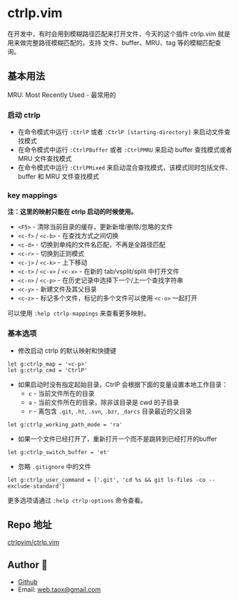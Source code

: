 # ctrlp.vim

在开发中，有时会用到模糊路径匹配来打开文件，今天的这个插件 ctrlp.vim 就是用来做完整路径模糊匹配的。支持 文件、buffer、MRU、tag 等的模糊匹配查询。

## 基本用法

MRU: Most Recently Used - 最常用的

### 启动 ctrlp

* 在命令模式中运行 `:CtrlP` 或者  `:CtrlP [starting-directory]` 来启动文件查找模式
* 在命令模式中运行 `:CtrlPBuffer` 或者  `:CtrlPMRU` 来启动 buffer 查找模式或者 MRU 文件查找模式
* 在命令模式中运行 `:CtrlPMixed` 来启动混合查找模式，该模式同时包括文件、buffer 和 MRU 文件查找模式

### key mappings

**注：这里的映射只能在 ctrlp 启动的时候使用。**

* `<F5>` - 清除当前目录的缓存，更新新增/删除/忽略的文件
* `<c-f>` / `<c-b>` - 在查找方式之间切换
* `<c-d>` - 切换到单纯的文件名匹配，不再是全路径匹配
* `<c-r>` - 切换到正则模式
* `<c-j>` / `<c-k>` - 上下移动
* `<c-t>` / `<c-v>` / `<c-x>` - 在新的 tab/vsplit/split 中打开文件
* `<c-n>` / `<c-p>` - 在历史记录中选择下一个/上一个查找字符串
* `<c-y>` - 新建文件及其父目录
* `<c-z>` - 标记多个文件，标记的多个文件可以使用 `<c-o>` 一起打开

可以使用 `:help ctrlp-mappings` 来查看更多映射。

### 基本选项

* 修改启动 ctrlp 的默认映射和快捷键

```viml
let g:ctrlp_map = '<c-p>'
let g:ctrlp_cmd = 'CtrlP'
```

* 如果启动时没有指定起始目录，CtrlP 会根据下面的变量设置本地工作目录：
    * `c` - 当前文件所在的目录
    * `a` - 当前文件所在的目录，除非该目录是 cwd 的子目录
    * `r` - 离包含 `.git`, `.ht`, `.svn`, `.bzr`, `_darcs` 目录最近的父目录

```viml
let g:ctrlp_working_path_mode = 'ra'
```

* 如果一个文件已经打开了，重新打开一个而不是跳转到已经打开的buffer

```viml
let g:ctrlp_switch_buffer = 'et'
```

* 忽略 `.gitignore` 中的文件

```viml
let g:ctrlp_user_command = ['.git', 'cd %s && git ls-files -co --exclude-standard']
```

更多选项请通过 `:help ctrlp-options` 命令查看。

## Repo 地址

[ctrlpvim/ctrlp.vim](https://github.com/ctrlpvim/ctrlp.vim)

## Author 🐡

* [Github](https://github.com/Tao-Quixote)
* Email: <web.taox@gmail.com>
